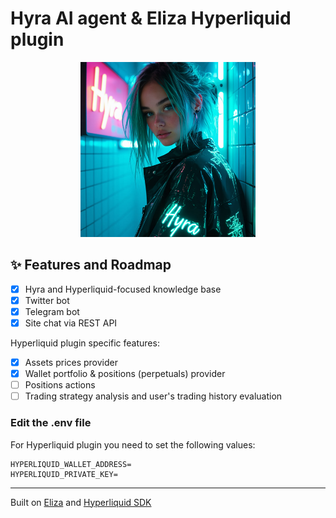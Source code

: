 # Hyra AI agent & Eliza Hyperliquid plugin

<div align="center">
  <img src="hyra.jpg" alt="Hyra AI" width="280px" />
</div>

## ✨ Features and Roadmap
- [x] Hyra and Hyperliquid-focused knowledge base
- [x] Twitter bot
- [x] Telegram bot
- [x] Site chat via REST API

Hyperliquid plugin specific features:
- [x] Assets prices provider
- [x] Wallet portfolio & positions (perpetuals) provider
- [ ] Positions actions
- [ ] Trading strategy analysis and user's trading history evaluation

### Edit the .env file

For Hyperliquid plugin you need to set the following values:

```
HYPERLIQUID_WALLET_ADDRESS=
HYPERLIQUID_PRIVATE_KEY=
```

---

Built on [Eliza](https://github.com/ai16z/eliza) and [Hyperliquid SDK](https://github.com/hyperliquid-io/hyperliquid-sdk)
